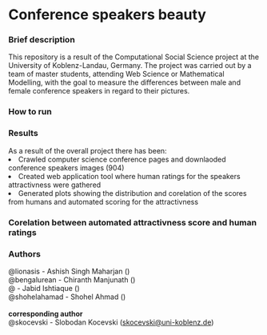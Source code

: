 <h1>Conference speakers beauty </h1>

<h3> Brief description </h3>
This repository is a result of the Computational Social Science project at the University of Koblenz-Landau, Germany. The project was carried out by a team of master students, attending Web Science or Mathematical Modelling, with the goal to measure the differences between male and female conference speakers in regard to their pictures.

<h3> How to run </h3>

<h3> Results </h3>
As a result of the overall project there has been:
<uo>
<li>Crawled computer science conference pages and downlaoded conference speakers images (904)</li>
<li>Created web application tool where human ratings for the speakers attractivness were gathered</li>
<li>Generated plots showing the distribution and corelation of the scores from humans and automated scoring for the attractivness</li>
  </ul>

<h3> Corelation between automated attractivness score and human ratings </h3>

<h3> Authors </h3>
@lionasis - Ashish Singh Maharjan () <br/>
@bengalurean - Chiranth Manjunath () <br/>
@ - Jabid Ishtiaque () <br/>
@shohelahamad - Shohel Ahmad () <br/> <br/>
<b> corresponding author </b> <br/>
@skocevski - Slobodan Kocevski (<a href="mailto:skocevski@uni-koblenz.de">skocevski@uni-koblenz.de</a>) <br/>
